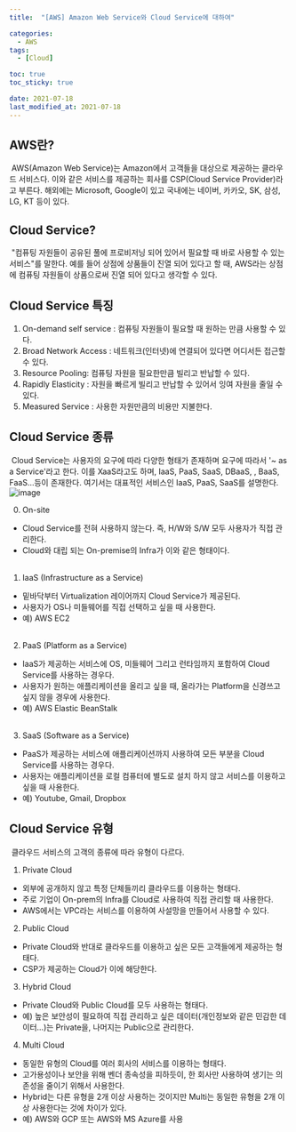 ```yaml
---
title:  "[AWS] Amazon Web Service와 Cloud Service에 대하여"

categories:
  - AWS
tags:
  - [Cloud]

toc: true
toc_sticky: true

date: 2021-07-18
last_modified_at: 2021-07-18
---
```




## AWS란?

&nbsp;AWS(Amazon Web Service)는 Amazon에서 고객들을 대상으로 제공하는 클라우드 서비스다. 이와 같은 서비스를 제공하는 회사를 CSP(Cloud Service Provider)라고 부른다. 해외에는 Microsoft, Google이 있고 국내에는 네이버, 카카오, SK, 삼성, LG, KT 등이 있다.

## Cloud Service?

&nbsp;"컴퓨팅 자원들이 공유된 풀에 프로비저닝 되어 있어서 필요할 때 바로 사용할 수 있는 서비스"를 말한다. 예를 들어 상점에 상품들이 진열 되어 있다고 할 때, AWS라는 상점에 컴퓨팅 자원들이 상품으로써 진열 되어 있다고 생각할 수 있다.

## Cloud Service 특징

1. On-demand self service : 컴퓨팅 자원들이 필요할 때 원하는 만큼 사용할 수 있다.
2. Broad Network Access : 네트워크(인터넷)에 연결되어 있다면 어디서든 접근할 수 있다.
3. Resource Pooling: 컴퓨팅 자원을 필요한만큼 빌리고 반납할 수 있다.
4. Rapidly Elasticity : 자원을 빠르게 빌리고 반납할 수 있어서 잉여 자원을 줄일 수 있다.
5. Measured Service : 사용한 자원만큼의 비용만 지불한다.

## Cloud Service 종류

&nbsp;Cloud Service는 사용자의 요구에 따라 다양한 형태가 존재하며 요구에 따라서 '~ as a Service'라고 한다. 이를 XaaS라고도 하며, IaaS, PaaS, SaaS, DBaaS, , BaaS, FaaS...등이 존재한다. 여기서는 대표적인 서비스인 IaaS, PaaS, SaaS를 설명한다.
![image](https://user-images.githubusercontent.com/49023663/126060282-9605ab9a-d4a2-42f0-a543-9a0606a085ae.png)

0. On-site
- Cloud Service를 전혀 사용하지 않는다. 즉, H/W와 S/W 모두 사용자가 직접 관리한다.
- Cloud와 대립 되는 On-premise의 Infra가 이와 같은 형태이다.
<br><br>
1. IaaS (Infrastructure as a Service)
- 밑바닥부터 Virtualization 레이어까지 Cloud Service가 제공된다.
- 사용자가 OS나 미들웨어를 직접 선택하고 싶을 때 사용한다.
- 예) AWS EC2
<br><br>
2. PaaS (Platform as a Service)
- IaaS가 제공하는 서비스에 OS, 미들웨어 그리고 런타임까지 포함하여 Cloud Service를 사용하는 경우다.
- 사용자가 원하는 애플리케이션을 올리고 싶을 때, 올라가는 Platform을 신경쓰고 싶지 않을 경우에 사용한다.
- 예) AWS Elastic BeanStalk
<br><br>
3. SaaS (Software as a Service)
- PaaS가 제공하는 서비스에 애플리케이션까지 사용하여 모든 부분을 Cloud Service를 사용하는 경우다.
- 사용자는 애플리케이션을 로컬 컴퓨터에 별도로 설치 하지 않고 서비스를 이용하고 싶을 때 사용한다.
- 예) Youtube, Gmail, Dropbox

## Cloud Service 유형
&nbsp;클라우드 서비스의 고객의 종류에 따라 유형이 다르다.

1. Private Cloud
- 외부에 공개하지 않고 특정 단체들끼리 클라우드를 이용하는 형태다.
- 주로 기업이 On-prem의 Infra를 Cloud로 사용하여 직접 관리할 때 사용한다.
- AWS에서는 VPC라는 서비스를 이용하여 사설망을 만들어서 사용할 수 있다.

2. Public Cloud
- Private Cloud와 반대로 클라우드를 이용하고 싶은 모든 고객들에게 제공하는 형태다.
- CSP가 제공하는 Cloud가 이에 해당한다.

3. Hybrid Cloud
- Private Cloud와 Public Cloud를 모두 사용하는 형태다.
- 예) 높은 보안성이 필요하여 직접 관리하고 싶은 데이터(개인정보와 같은 민감한 데이터...)는 Private을, 나머지는 Public으로 관리한다.

4. Multi Cloud
- 동일한 유형의 Cloud를 여러 회사의 서비스를 이용하는 형태다.
- 고가용성이나 보안을 위해 벤더 종속성을 피하듯이, 한 회사만 사용하여 생기는 의존성을 줄이기 위해서 사용한다.
- Hybrid는 다른 유형을 2개 이상 사용하는 것이지만 Multi는 동일한 유형을 2개 이상 사용한다는 것에 차이가 있다.
- 예) AWS와 GCP 또는 AWS와 MS Azure를 사용